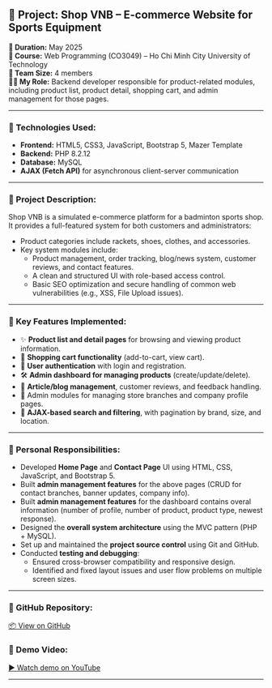 ## 🛒 Project: Shop VNB – E-commerce Website for Sports Equipment

**📅 Duration:** May 2025  
**🏫 Course:** Web Programming (CO3049) – Ho Chi Minh City University of Technology  
**👥 Team Size:** 4 members  
**🧑‍💻 My Role:** Backend developer responsible for product-related modules, including product list, product detail, shopping cart, and admin management for those pages.

---

### 🧰 Technologies Used:
- **Frontend:** HTML5, CSS3, JavaScript, Bootstrap 5, Mazer Template
- **Backend:** PHP 8.2.12
- **Database:** MySQL
- **AJAX (Fetch API)** for asynchronous client-server communication

---

### 📖 Project Description:
Shop VNB is a simulated e-commerce platform for a badminton sports shop. It provides a full-featured system for both customers and administrators:
- Product categories include rackets, shoes, clothes, and accessories.
- Key system modules include:
  - Product management, order tracking, blog/news system, customer reviews, and contact features.
  - A clean and structured UI with role-based access control.
  - Basic SEO optimization and secure handling of common web vulnerabilities (e.g., XSS, File Upload issues).

---

### 🔧 Key Features Implemented:
- ✨ **Product list and detail pages** for browsing and viewing product information.
- 🛒 **Shopping cart functionality** (add-to-cart, view cart).
- 🔐 **User authentication** with login and registration.
- 🛠 **Admin dashboard for managing products** (create/update/delete).
- 📑 **Article/blog management**, customer reviews, and feedback handling.
- 📍 Admin modules for managing store branches and company profile pages.
- 🔄 **AJAX-based search and filtering**, with pagination by brand, size, and location.

---

### 🧩 Personal Responsibilities:
- Developed **Home Page** and **Contact Page** UI using HTML, CSS, JavaScript, and Bootstrap 5.
- Built **admin management features** for the above pages (CRUD for contact branches, banner updates, company info).
- Built **admin management features** for the dashboard contains overal information (number of profile, number of product, product type, newest response).
- Designed the **overall system architecture** using the MVC pattern (PHP + MySQL).
- Set up and maintained the **project source control** using Git and GitHub.
- Conducted **testing and debugging**:
  - Ensured cross-browser compatibility and responsive design.
  - Identified and fixed layout issues and user flow problems on multiple screen sizes.

---

### 🔗 GitHub Repository:
[📦 View on GitHub](https://github.com/Sierraaaaaaaaaaa/Shop-badminton)

### 🎥 Demo Video:
[▶️ Watch demo on YouTube](https://youtu.be/demo-link)

---
